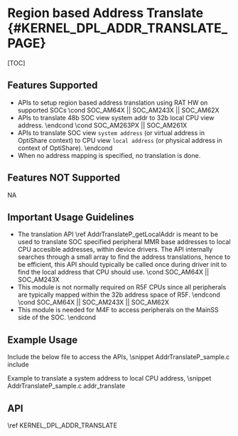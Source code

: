 # Region based Address Translate {#KERNEL_DPL_ADDR_TRANSLATE_PAGE}

[TOC]

## Features Supported

- APIs to setup region based address translation using RAT HW on supported SOCs
\cond SOC_AM64X || SOC_AM243X || SOC_AM62X
- APIs to translate 48b SOC view system addr to 32b local CPU view address.
\endcond
\cond SOC_AM263PX || SOC_AM261X
- APIs to translate SOC view `system address` (or virtual address in OptiShare context) to CPU view `local address` (or physical address in context of OptiShare).
\endcond
- When no address mapping is specified, no translation is done.

## Features NOT Supported

NA

## Important Usage Guidelines

- The translation API \ref AddrTranslateP_getLocalAddr is meant to be used to translate SOC specified peripheral MMR base
  addresses to local CPU accesible addresses, within device drivers. The API internally searches through a small array to find the address translations, hence to be efficient, this API should typically be called once during driver init to find the local address that CPU should use.
\cond SOC_AM64X || SOC_AM243X
- This module is not normally required on R5F CPUs since all peripherals are typically mapped within the 32b address
  space of R5F.
\endcond
\cond SOC_AM64X || SOC_AM243X || SOC_AM62X
- This module is needed for M4F to access peripherals on the MainSS side of the SOC.
\endcond

## Example Usage

Include the below file to access the APIs,
\snippet AddrTranslateP_sample.c include

Example to translate a system address to local CPU address,
\snippet AddrTranslateP_sample.c addr_translate

## API

\ref KERNEL_DPL_ADDR_TRANSLATE
